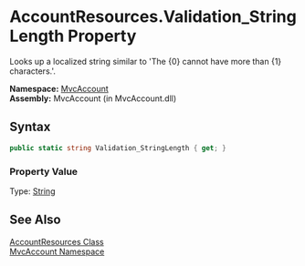 AccountResources.Validation_StringLength Property
=================================================
Looks up a localized string similar to 'The {0} cannot have more than {1} characters.'.

**Namespace:** [MvcAccount][1]  
**Assembly:** MvcAccount (in MvcAccount.dll)

Syntax
------

```csharp
public static string Validation_StringLength { get; }
```

### Property Value
Type: [String][2]

See Also
--------
[AccountResources Class][3]  
[MvcAccount Namespace][1]  

[1]: ../README.md
[2]: http://msdn.microsoft.com/en-us/library/s1wwdcbf
[3]: README.md